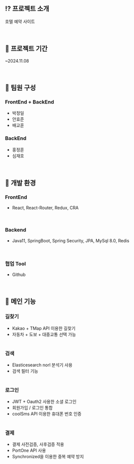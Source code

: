 ## :interrobang: 프로젝트 소개
호텔 예약 사이트
<br><br><br>


## :date: 프로젝트 기간
~2024.11.08
<br><br><br>


## :busts_in_silhouette: 팀원 구성
### FrontEnd + BackEnd
  - 박정일
  - 안효준
  - 배교훈

### BackEnd
  - 홍정훈
  - 심재호
<br><br><br>


## :seedling: 개발 환경
### FrontEnd
- React, React-Router, Redux, CRA
<br>

### Backend
- Java11, SpringBoot, Spring Security, JPA, MySql 8.0, Redis
<br>

### 협업 Tool
- Github
<br><br><br>


## :dart: 메인 기능

### 길찾기
  - Kakao + TMap API 이용한 길찾기
  - 자동차 + 도보 + 대중교통 선택 가능
<br><br>
  
### 검색
  - Elasticesearch norl 분석기 사용
  - 검색 필터 기능
 <br><br>
  
### 로그인
  - JWT + Oauth2 사용한 소셜 로그인
  - 회원가입 / 로그인 통합
  - coolSms API 이용한 휴대폰 번호 인증
 <br><br>
    
### 결제
  - 결제 사전검증, 사후검증 적용
  - PortOne API 사용
  - Synchronized을 이용한 중복 예약 방지
<br><br><br>

